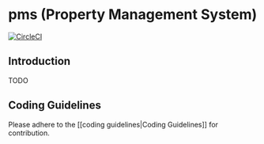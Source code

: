 # pms (Property Management System)

[![CircleCI](https://circleci.com/gh/shro0ms/pms.svg?style=svg)](https://circleci.com/gh/shro0ms/pms)

## Introduction

TODO

## Coding Guidelines

Please adhere to the [[coding guidelines|Coding Guidelines]] for contribution.
